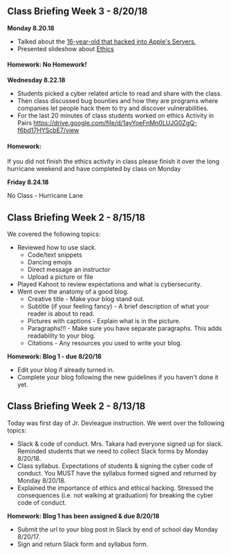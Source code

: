 ## Class Briefing Week 3 - 8/20/18
**Monday 8.20.18**
* Talked about the [16-year-old that hacked into Apple's Servers.](https://thehackernews.com/2018/08/apple-hack-servers.html)
* Presented slideshow about [Ethics](https://slides.com/jocelyndevleague/ethics)

#### Homework: No Homework!

**Wednesday 8.22.18**
- Students picked a cyber related article to read and share with the class.
- Then class discussed bug bounties and how they are programs where companies let people hack them to try and discover vulnerabilities.
- For the last 20 minutes of class students worked on ethics Activity in Pairs
https://drive.google.com/file/d/1ayYoeFnMn0LUJG0ZgQ-f6bd17HYScbE7/view

#### Homework:
If you did not finish the ethics activity in class please finish it over the long hurricane weekend and have completed by class on Monday

**Friday 8.24.18**

No Class - Hurricane Lane


## Class Briefing Week 2 - 8/15/18
We covered the following topics:
* Reviewed how to use slack.
  * Code/text snippets
  * Dancing emojis
  * Direct message an instructor
  * Upload a picture or file
* Played Kahoot to review expectations and what is cybersecurity.
* Went over the anatomy of a good blog.
  * Creative title - Make your blog stand out.
  * Subtitle (if your feeling fancy) - A brief description of what your reader is about to read.
  * Pictures with captions - Explain what is in the picture.
  * Paragraphs!!! - Make sure you have separate paragraphs. This adds readability to your blog.
  * Citations - Any resources you used to write your blog.
  
 **Homework: Blog 1 - due 8/20/18**
 - Edit your blog if already turned in.
 - Complete your blog following the new guidelines if you haven't done it yet.

## Class Briefing Week 2 - 8/13/18
Today was first day of Jr. Devleague instruction. We went over the following topics:
- Slack & code of conduct. Mrs. Takara had everyone signed up for slack. Reminded students that we need to collect Slack forms by Monday 8/20/18.
- Class syllabus. Expectations of students & signing the cyber code of conduct. You MUST have the syllabus formed signed and returned by Monday 8/20/18.
- Explained the importance of ethics and ethical hacking. Stressed the consequences (i.e. not walking at graduation) for breaking the cyber code of conduct.

**Homework: Blog 1 has been assigned & due 8/20/18** 
- Submit the url to your blog post in Slack by end of school day Monday 8/20/17.
- Sign and return Slack form and syllabus form.
